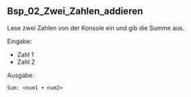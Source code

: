 ##  Bsp_02_Zwei_Zahlen_addieren

Lese zwei Zahlen von der Konsole ein und gib die Summe aus.

Eingabe:

* Zahl 1
* Zahl 2

Ausgabe:

```Sum: <num1 + num2>```


